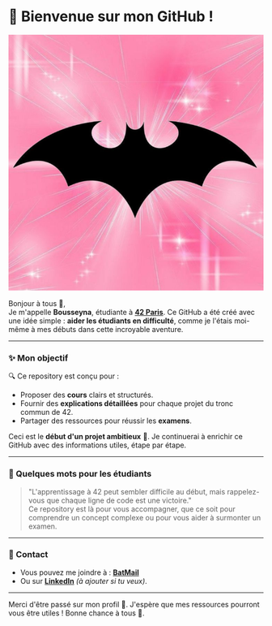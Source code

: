 # 🌟 Bienvenue sur mon GitHub !

<div align="center">
  <img src="https://github.com/Boussy/assets/blob/main/banniereBatamanpink.jpg" alt="Bannière" />
</div>

Bonjour à tous 👋,  
Je m'appelle **Bousseyna**, étudiante à **[42 Paris](https://www.42.fr/)**. Ce GitHub a été créé avec une idée simple : **aider les étudiants en difficulté**, comme je l'étais moi-même à mes débuts dans cette incroyable aventure.

---

### ✨ Mon objectif
🔍 Ce repository est conçu pour :
- Proposer des **cours** clairs et structurés.  
- Fournir des **explications détaillées** pour chaque projet du tronc commun de 42.  
- Partager des ressources pour réussir les **examens**.  

Ceci est le **début d'un projet ambitieux** 🚀. Je continuerai à enrichir ce GitHub avec des informations utiles, étape par étape.

---

### 🌱 Quelques mots pour les étudiants
> "L'apprentissage à 42 peut sembler difficile au début, mais rappelez-vous que chaque ligne de code est une victoire."  
Ce repository est là pour vous accompagner, que ce soit pour comprendre un concept complexe ou pour vous aider à surmonter un examen.

---

### 💌 Contact
- Vous pouvez me joindre à : **[BatMail](mailto:bferdjan@student.42.fr)**  
- Ou sur **[LinkedIn](https://fr.linkedin.com/in/bousseyna-ferdjani-546a1a309)** *(à ajouter si tu veux)*.

---

Merci d'être passé sur mon profil 🌟. J'espère que mes ressources pourront vous être utiles ! Bonne chance à tous 💪.
